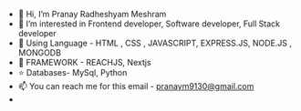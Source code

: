 - 👋 Hi, I’m Pranay Radheshyam Meshram 
- 👀 I’m interested in Frontend developer, Software developer, Full Stack developer
- 🎉 Using Language - HTML , CSS , JAVASCRIPT, EXPRESS.JS, NODE.JS , MONGODB
- 💫 FRAMEWORK - REACHJS, Nextjs 
- ⭐ Databases- MySql, Python 
- 📫 You can reach me for this email - pranaym9130@gmail.com
- 

<!---
pranaym-91/pranaym-91 is a ✨ special ✨ repository because its `README.md` (this file) appears on your GitHub profile.
You can click the Preview link to take a look at your changes.
--->
